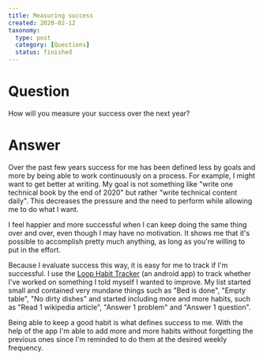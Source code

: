 ```yaml
---
title: Measuring success
created: 2020-02-12
taxonomy:
  type: post
  category: [Questions]
  status: finished
---
```


# Question
How will you measure your success over the next year?

# Answer
Over the past few years success for me has been defined less by goals and more by being able to work continuously on a process. For example, I might want to get better at writing. My goal is not something like "write one technical book by the end of 2020" but rather "write technical content daily". This decreases the pressure and the need to perform while allowing me to do what I want.

I feel happier and more successful when I can keep doing the same thing over and over, even though I may have no motivation. It shows me that it's possible to accomplish pretty much anything, as long as you're willing to put in the effort.

Because I evaluate success this way, it is easy for me to track if I'm successful. I use the [Loop Habit Tracker](https://play.google.com/store/apps/details?id=org.isoron.uhabits) (an android app) to track whether I've worked on something I told myself I wanted to improve. My list started small and contained very mundane things such as "Bed is done", "Empty table", "No dirty dishes" and started including more and more habits, such as "Read 1 wikipedia article", "Answer 1 problem" and "Answer 1 question".

Being able to keep a good habit is what defines success to me. With the help of the app I'm able to add more and more habits without forgetting the previous ones since I'm reminded to do them at the desired weekly frequency.
